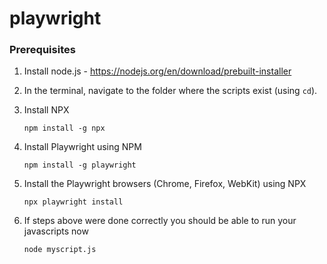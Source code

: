 # playwright

### Prerequisites

1. Install node.js - https://nodejs.org/en/download/prebuilt-installer

1. In the terminal, navigate to the folder where the scripts exist (using `cd`). 

1. Install NPX
   ```
   npm install -g npx
   ```

1. Install Playwright using NPM
   ```
   npm install -g playwright
   ```

1. Install the Playwright browsers (Chrome, Firefox, WebKit) using NPX
   ```
   npx playwright install
   ```

1. If steps above were done correctly you should be able to run your javascripts now
   ```
   node myscript.js
   ```
